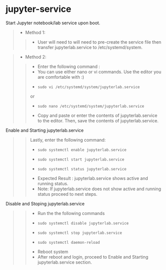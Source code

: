# jupyter-service
Start Jupyter notebook/lab service upon boot.
>- Method 1: 
>>- User will need to will need to pre-create the service file then transfer jupyterlab.service to /etc/systemd/system.


>- Method 2:
>>- Enter the following command : 
>>- You can use either nano or vi commands. Use the editor you are comfortable with :) 
>>-     sudo vi /etc/systemd/system/jupyterlab.service
>> or
>>-     sudo nano /etc/systemd/system/jupyterlab.service 
>>- Copy and paste or enter the contents of jupyterlab.service to the editor. Then, save the contents of jupyterlab.service.


Enable and Starting jupyterlab.service
>>Lastly, enter the following command:
>>-     sudo systemctl enable jupyterlab.service
>>-     sudo systemctl start jupyterlab.service
>>-     sudo systemctl status jupyterlab.service
>>- Expected Result : jupyterlab.service shows active and running status.
>>- Note: If jupyterlab.service does not show active and running status proceed to next steps.


Disable and Stoping jupyterlab.service
>>- Run the the following commands
>>-     sudo systemctl disable jupyterlab.service
>>-     sudo systemctl stop jupyterlab.service
>>-     sudo systemctl daemon-reload
>>- Reboot system
>>- After reboot and login, proceed to Enable and Starting jupyterlab.service section.


